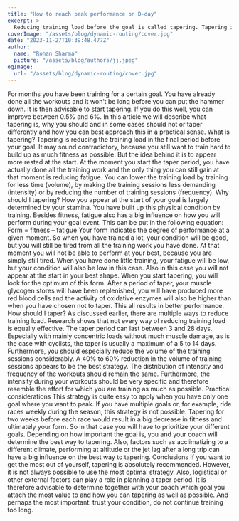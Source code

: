 ```yaml
---
title: "How to reach peak performance on D-day"
excerpt: >
  Reducing training load before the goal is called tapering. Tapering is key to reach peak performance. Read about it how to do this properly..
coverImage: "/assets/blog/dynamic-routing/cover.jpg"
date: "2023-11-27T10:39:48.477Z"
author:
  name: "Rohan Sharma"
  picture: "/assets/blog/authors/jj.jpeg"
ogImage:
  url: "/assets/blog/dynamic-routing/cover.jpg"
---
```


For months you have been training for a certain goal. You have already done all the workouts and it won’t be long before you can put the hammer down. It is then advisable to start tapering. If you do this well, you can improve between 0.5% and 6%. In this article we will describe what tapering is, why you should and in some cases should not or taper differently and how you can best approach this in a practical sense.
What is tapering?
Tapering is reducing the training load in the final period before your goal. It may sound contradictory, because you still want to train hard to build up as much fitness as possible. But the idea behind it is to appear more rested at the start. At the moment you start the taper period, you have actually done all the training work and the only thing you can still gain at that moment is reducing fatigue. You can lower the training load by training for less time (volume), by making the training sessions less demanding (intensity) or by reducing the number of training sessions (frequency).
Why should I tapering?
How you appear at the start of your goal is largely determined by your stamina. You have built up this physical condition by training. Besides fitness, fatigue also has a big influence on how you will perform during your goal event. This can be put in the following equation:
Form = fitness – fatigue
Your form indicates the degree of performance at a given moment. So when you have trained a lot, your condition will be good, but you will still be tired from all the training work you have done. At that moment you will not be able to perform at your best, because you are simply still tired. When you have done little training, your fatigue will be low, but your condition will also be low in this case. Also in this case you will not appear at the start in your best shape. When you start tapering, you will look for the optimum of this form. After a period of taper, your muscle glycogen stores will have been replenished, you will have produced more red blood cells and the activity of oxidative enzymes will also be higher than when you have chosen not to taper. This all results in better performance.
How should I taper?
As discussed earlier, there are multiple ways to reduce training load. Research shows that not every way of reducing training load is equally effective. The taper period can last between 3 and 28 days. Especially with mainly concentric loads without much muscle damage, as is the case with cyclists, the taper is usually a maximum of a 5 to 14 days. Furthermore, you should especially reduce the volume of the training sessions considerably. A 40% to 60% reduction in the volume of training sessions appears to be the best strategy. The distribution of intensity and frequency of the workouts should remain the same. Furthermore, the intensity during your workouts should be very specific and therefore resemble the effort for which you are training as much as possible.
Practical considerations
This strategy is quite easy to apply when you have only one goal where you want to peak. If you have multiple goals or, for example, ride races weekly during the season, this strategy is not possible. Tapering for two weeks before each race would result in a big decrease in fitness and ultimately your form. So in that case you will have to prioritize your different goals. Depending on how important the goal is, you and your coach will determine the best way to tapering. Also, factors such as acclimatizing to a different climate, performing at altitude or the jet lag after a long trip can have a big influence on the best way to tapering.
Conclusions
If you want to get the most out of yourself, tapering is absolutely recommended. However, it is not always possible to use the most optimal strategy. Also, logistical or other external factors can play a role in planning a taper period. It is therefore advisable to determine together with your coach which goal you attach the most value to and how you can tapering as well as possible. And perhaps the most important: trust your condition, do not continue training too long.